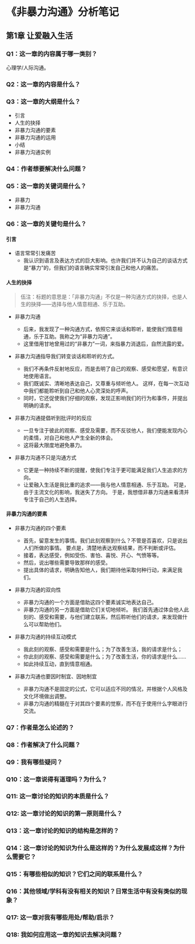 # 《非暴力沟通》分析笔记

## 第1章 让爱融入生活

### Q1：这一章的内容属于哪一类别？

心理学/人际沟通。

### Q2：这一章的内容是什么？

### Q3：这一章的大纲是什么？

- 引言
- 人生的抉择
- 非暴力沟通的要素
- 非暴力沟通的运用
- 小结
- 非暴力沟通实例

### Q4：作者想要解决什么问题？

### Q5：这一章的关键词是什么？

- 非暴力
- 非暴力沟通

### Q6：这一章的关键句是什么？

#### 引言

- 语言常常引发痛苦
  - 我认识到语言及表达方式的巨大影响。也许我们并不认为自己的谈话方式是“暴力”的，但我们的语言确实常常引发自己和他人的痛苦。

#### 人生的抉择

> 伍注：标题的意思是：「非暴力沟通」不仅是一种沟通方式的抉择，也是人生的抉择——选择与他人情意相通、乐于互助。

- 非暴力沟通
  - 后来，我发现了一种沟通方式，依照它来谈话和聆听，能使我们情意相通，乐于互助。我称之为“非暴力沟通”。
  - 这里借用甘地曾用过的“非暴力”一词，来指暴力消退后，自然流露的爱。

- 非暴力沟通指导我们转变谈话和聆听的方式。
  - 我们不再条件反射地反应，而是去明了自己的观察、感受和愿望，有意识地使用语言。
  - 我们既诚实、清晰地表达自己，又尊重与倾听他人。
    这样，在每一次互动中我们都能聆听到自己和他人心灵深处的呼声。
  - 同时，它还促使我们仔细的观察，发现正影响我们的行为和事件，并提出明确的请求。

- 非暴力沟通提倡听到批评时的反应
  - 一旦专注于彼此的观察、感受及需要，而不反驳他人，我们便能发现内心的柔情，对自己和他人产生全新的体会。
  - 这将最大限度地避免暴力。

- 非暴力沟通不只是沟通方式
  - 它更是一种持续不断的提醒，使我们专注于更可能满足我们人生追求的方向。
  - 让爱融入生活是我比重的追求——我与他人情意相通、乐于互助。
    可是，由于主流文化的影响，我迷失了方向。
    于是，我想借非暴力沟通来看清并专注于自己的人生选择。

#### 非暴力沟通的要素

- 非暴力沟通的四个要素
  - 首先，留意发生的事情。我们此刻观察到什么？不管是否喜欢，只是说出人们所做的事情。
    要点是，清楚地表达观察结果，而不判断或评估。
  - 接着，表达感受，例如受伤、害怕、喜悦、开心、气愤等等。
  - 然后，说出哪些需要导致那样的感受。
  - 提出具体的请求，明确告知他人，我们期待他采取何种行动，来满足我们。

- 非暴力沟通的双向性
  - 非暴力沟通的一个方面是借助这四个要素诚实地表达自己。
  - 非暴力沟通的另一方面是借助它们关切地倾听。
    我们首先通过体会他人此刻的、感受和需要，与他们建立联系，然后聆听他们的请求，来发现做什么可以帮助他们。

- 非暴力沟通的持续互动模式
  - 我此刻的观察、感受和需要是什么；为了改善生活，我的请求是什么；
  - 你此刻的观察、感受和需要是什么；为了改善生活，你的请求是什么......
  - 如此持续互动，直到情意相通。

- 非暴力沟通也要因时制宜、因地制宜
  - 非暴力沟通不是固定的公式，它可以适应不同的情况，并根据个人风格及文化环境做出调整。
  - 非暴力沟通的精髓在于对其四个要素的觉察，而不在于使用什么字眼进行交流。

### Q7：作者是怎么论述的？

### Q8：作者解决了什么问题？

### Q9：我有哪些疑问？

### Q10：这一章说得有道理吗？为什么？

### Q11: 这一章讨论的知识的本质是什么？

### Q12: 这一章讨论的知识的第一原则是什么？

### Q13：这一章讨论的知识的结构是怎样的？

### Q14：这一章讨论的知识为什么是这样的？为什么发展成这样？为什么需要它？

### Q15：有哪些相似的知识？它们之间的联系是什么？

### Q16：其他领域/学科有没有相关的知识？日常生活中有没有类似的现象？

### Q17: 这一章对我有哪些用处/帮助/启示？

### Q18: 我如何应用这一章的知识去解决问题？
